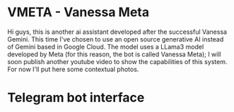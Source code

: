 # VMETA - Vanessa Meta
Hi guys, this is another ai assistant developed after the successful Vanessa Gemini.
This time I've chosen to use an open source generative AI instead of Gemini based in Google Cloud. The model uses a LLama3 model developed by Meta (for this reason, the bot is called Vanessa Meta);
I will soon publish another youtube video to show the capabilities of this system.
For now I'll put here some contextual photos.


# Telegram bot interface

